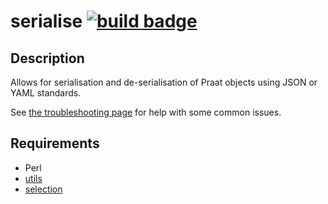 serialise [![build badge][badge]][build]
=========

Description
-----------

Allows for serialisation and de-serialisation of Praat objects using JSON or YAML standards.

See [the troubleshooting page][trouble] for help with some common issues.

[trouble]: https://gitlab.com/cpran/plugin_serialise/wikis/home#troubleshooting

Requirements
------------

* Perl
* [utils](https://gitlab.com/cpran/plugin_utils)
* [selection](https://gitlab.com/cpran/plugin_selection)

[badge]: https://ci.gitlab.com/projects/2842/status.png?ref=master
[build]: https://ci.gitlab.com/projects/2842